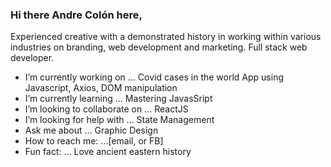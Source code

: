 ### Hi there  Andre Colón here,

Experienced creative with a demonstrated history in working within various industries on branding, web development and marketing. Full stack web developer. 

- I’m currently working on ... Covid cases in the world App using Javascript, Axios, DOM manipulation
- I’m currently learning ... Mastering JavasSript
- I’m looking to collaborate on ... ReactJS
- I’m looking for help with ... State Management
- Ask me about ... Graphic Design
- How to reach me: ...[email, or FB]
- Fun fact: ... Love ancient eastern history
